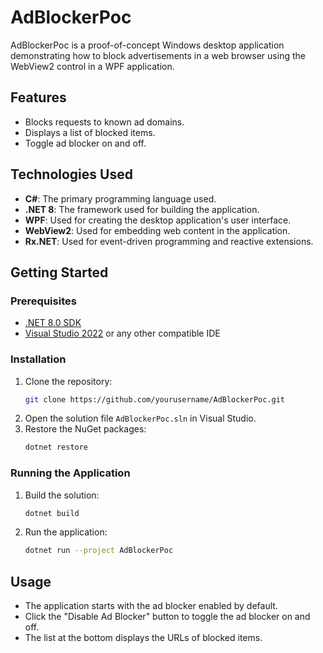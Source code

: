 # AdBlockerPoc

AdBlockerPoc is a proof-of-concept Windows desktop application demonstrating how to block advertisements in a web browser using the WebView2 control in a WPF application.

## Features

- Blocks requests to known ad domains.
- Displays a list of blocked items.
- Toggle ad blocker on and off.

## Technologies Used

- **C#**: The primary programming language used.
- **.NET 8**: The framework used for building the application.
- **WPF**: Used for creating the desktop application's user interface.
- **WebView2**: Used for embedding web content in the application.
- **Rx.NET**: Used for event-driven programming and reactive extensions.

## Getting Started

### Prerequisites

- [.NET 8.0 SDK](https://dotnet.microsoft.com/download/dotnet/8.0)
- [Visual Studio 2022](https://visualstudio.microsoft.com/vs/) or any other compatible IDE

### Installation

1. Clone the repository:
    ```sh
    git clone https://github.com/yourusername/AdBlockerPoc.git
    ```
2. Open the solution file `AdBlockerPoc.sln` in Visual Studio.
3. Restore the NuGet packages:
    ```sh
    dotnet restore
    ```

### Running the Application

1. Build the solution:
    ```sh
    dotnet build
    ```
2. Run the application:
    ```sh
    dotnet run --project AdBlockerPoc
    ```

## Usage

- The application starts with the ad blocker enabled by default.
- Click the "Disable Ad Blocker" button to toggle the ad blocker on and off.
- The list at the bottom displays the URLs of blocked items.

